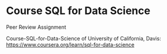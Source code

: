 # Course SQL for Data Science

Peer Review Assignment

Course-SQL-for-Data-Science of University of California, Davis: https://www.coursera.org/learn/sql-for-data-science
